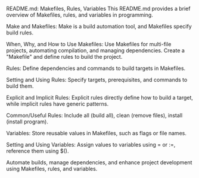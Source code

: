 README.md: Makefiles, Rules, Variables
This README.md provides a brief overview of Makefiles, rules, and variables in programming.

Make and Makefiles: Make is a build automation tool, and Makefiles specify build rules.

When, Why, and How to Use Makefiles: Use Makefiles for multi-file projects, automating compilation, and managing dependencies. Create a "Makefile" and define rules to build the project.

Rules: Define dependencies and commands to build targets in Makefiles.

Setting and Using Rules: Specify targets, prerequisites, and commands to build them.

Explicit and Implicit Rules: Explicit rules directly define how to build a target, while implicit rules have generic patterns.

Common/Useful Rules: Include all (build all), clean (remove files), install (install program).

Variables: Store reusable values in Makefiles, such as flags or file names.

Setting and Using Variables: Assign values to variables using = or :=, reference them using $().

Automate builds, manage dependencies, and enhance project development using Makefiles, rules, and variables.

